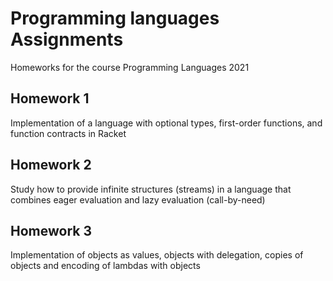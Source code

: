 # Programming languages Assignments

Homeworks for the course Programming Languages 2021

## Homework 1
Implementation of a language with optional types, first-order functions, and function contracts in Racket 

## Homework 2
Study how to provide infinite structures (streams) in a language that combines eager evaluation and lazy evaluation (call-by-need)

## Homework 3
Implementation of objects as values, objects with delegation, copies of objects and encoding of lambdas with objects 